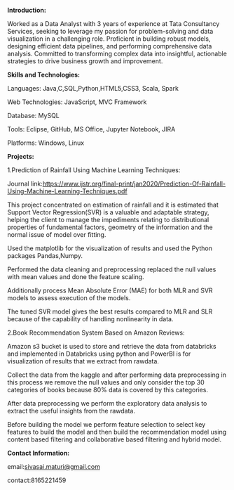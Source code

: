 **Introduction:**

Worked as a Data Analyst with 3 years of experience at Tata Consultancy Services, seeking to leverage my passion for problem-solving and data visualization in a challenging role. Proficient in building robust models, designing efficient data pipelines, and performing comprehensive data analysis. Committed to transforming complex data into insightful, actionable strategies to drive business growth and improvement.

**Skills and Technologies:**

Languages:	Java,C,SQL,Python,HTML5,CSS3, Scala, Spark

Web Technologies:    JavaScript, MVC Framework

Database:	MySQL

Tools:	Eclipse, GitHub, MS Office, Jupyter Notebook, JIRA

Platforms:	Windows, Linux

**Projects:**

1.Prediction of Rainfall Using Machine Learning Techniques:

Journal link:https://www.ijstr.org/final-print/jan2020/Prediction-Of-Rainfall-Using-Machine-Learning-Techniques.pdf

This project concentrated on estimation of rainfall and it is estimated that Support Vector Regression(SVR) is a valuable and adaptable strategy, helping the client to manage the impediments relating to distributional properties of fundamental factors, geometry of the information and the normal issue of model over fitting.

Used the matplotlib for the visualization of results and used the Python packages Pandas,Numpy.

Performed the data cleaning and preprocessing replaced the null values with mean values and done the feature scaling.

Additionally process Mean Absolute Error (MAE) for both MLR and SVR models to assess execution of the models.

The tuned SVR model gives the best results compared to MLR and SLR because of the capability of handling nonlinearity in data.

2.Book Recommendation System Based on Amazon Reviews:

Amazon s3 bucket is used to store and retrieve the data from databricks and implemented in Databricks using python and PowerBI is for visualization of results that we extract from rawdata.

 Collect the data from the kaggle and after performing data preprocessing in this process we remove the null values and only consider the top 30 categories of books because 80% data is covered by this categories.

After data preprocessing we perform the exploratory data analysis to extract the useful insights from the rawdata.

Before building the model we perform feature selection to select key features to build the model and then build the recommendation model using content based filtering and collaborative based filtering and hybrid model.

**Contact Information:**

email:sivasai.maturi@gmail.com

contact:8165221459




